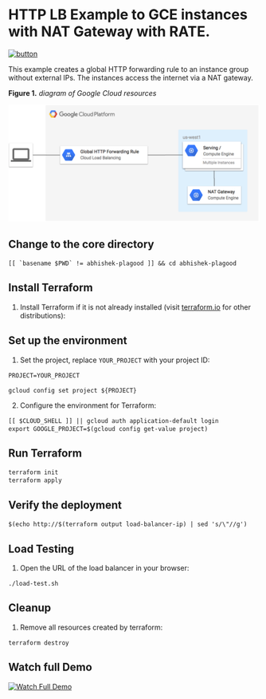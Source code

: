 # HTTP LB Example to GCE instances with NAT Gateway with RATE.

[![button](http://gstatic.com/cloudssh/images/open-btn.png)](https://console.cloud.google.com/cloudshell/open?git_repo=https://github.com/GoogleCloudPlatform/terraform-google-lb-http&working_dir=examples/http-nat-gateway&page=shell&tutorial=README.md)

This example creates a global HTTP forwarding rule to an instance group without external IPs. The instances access the internet via a NAT gateway.

**Figure 1.** *diagram of Google Cloud resources*

![architecture diagram](./diagram.png)

## Change to the core directory

```
[[ `basename $PWD` != abhishek-plagood ]] && cd abhishek-plagood
```

## Install Terraform

1. Install Terraform if it is not already installed (visit [terraform.io](https://terraform.io) for other distributions):

## Set up the environment

1. Set the project, replace `YOUR_PROJECT` with your project ID:

```
PROJECT=YOUR_PROJECT
```

```
gcloud config set project ${PROJECT}
```

2. Configure the environment for Terraform:

```
[[ $CLOUD_SHELL ]] || gcloud auth application-default login
export GOOGLE_PROJECT=$(gcloud config get-value project)
```

## Run Terraform

```
terraform init
terraform apply
```

## Verify the deployment

```
$(echo http://$(terraform output load-balancer-ip) | sed 's/\"//g')
```

## Load Testing

1. Open the URL of the load balancer in your browser:

```
./load-test.sh
```

## Cleanup

1. Remove all resources created by terraform:

```
terraform destroy
```

## Watch full Demo


[![Watch Full Demo](https://img.youtube.com/vi/YA_Ar67ZC_I/0.jpg)](https://www.youtube.com/watch?v=YA_Ar67ZC_I)

